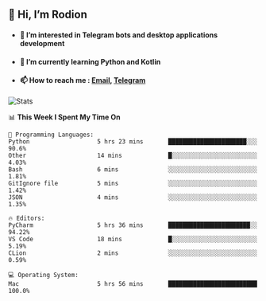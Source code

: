 ## 👋 Hi, I’m Rodion
- #### 👀 I’m interested in Telegram bots and desktop applications development
- #### 🌱 I’m currently learning Python and Kotlin
- #### 📫 How to reach me : [Email](mailto:me@lavn.ml), [Telegram](https://t.me/fast_geek)

![Stats](https://github-readme-stats.vercel.app/api?username=rodion-gudz&show_icons=true&theme=github_dark&hide_border=true&hide=issues&count_private=true&layout=compact)


<!--START_SECTION:waka-->
📊 **This Week I Spent My Time On** 

```text
💬 Programming Languages: 
Python                   5 hrs 23 mins       ██████████████████████░░░   90.6% 
Other                    14 mins             █░░░░░░░░░░░░░░░░░░░░░░░░   4.03% 
Bash                     6 mins              ░░░░░░░░░░░░░░░░░░░░░░░░░   1.81% 
GitIgnore file           5 mins              ░░░░░░░░░░░░░░░░░░░░░░░░░   1.42% 
JSON                     4 mins              ░░░░░░░░░░░░░░░░░░░░░░░░░   1.35%

🔥 Editors: 
PyCharm                  5 hrs 36 mins       ███████████████████████░░   94.22% 
VS Code                  18 mins             █░░░░░░░░░░░░░░░░░░░░░░░░   5.19% 
CLion                    2 mins              ░░░░░░░░░░░░░░░░░░░░░░░░░   0.59%

💻 Operating System: 
Mac                      5 hrs 56 mins       █████████████████████████   100.0%

```


<!--END_SECTION:waka-->
